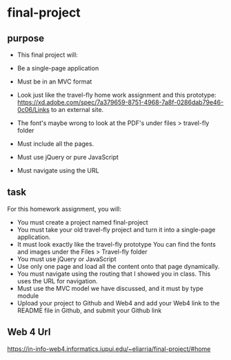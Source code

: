 # final-project

## purpose
* This final project will:

* Be a single-page application
* Must be in an MVC format
* Look just like the travel-fly home work assignment and this prototype: https://xd.adobe.com/spec/7a379659-8751-4968-7a8f-0286dab79e46-0c06/Links to an external site.
* The font's maybe wrong to look at the PDF's under files > travel-fly folder
* Must include all the pages. 
* Must use jQuery or pure JavaScript
* Must navigate using the URL

## task 
For this homework assignment, you will:

* You must create a project named final-project
* You must take your old travel-fly project and turn it into a single-page application.
* It must look exactly like the travel-fly prototype
 You can find the fonts and images under the Files > Travel-fly folder
* You must use jQuery or JavaScript
* Use only one page and load all the content onto that page dynamically. 
* You must navigate using the routing that I showed you in class. This uses the URL for navigation.
* Must use the MVC model we have discussed, and it must by type module
* Upload your project to Github and Web4 and add your Web4 link to the README file in Github, and submit your Github link

## Web 4 Url
https://in-info-web4.informatics.iupui.edu/~eliarria/final-project/#home